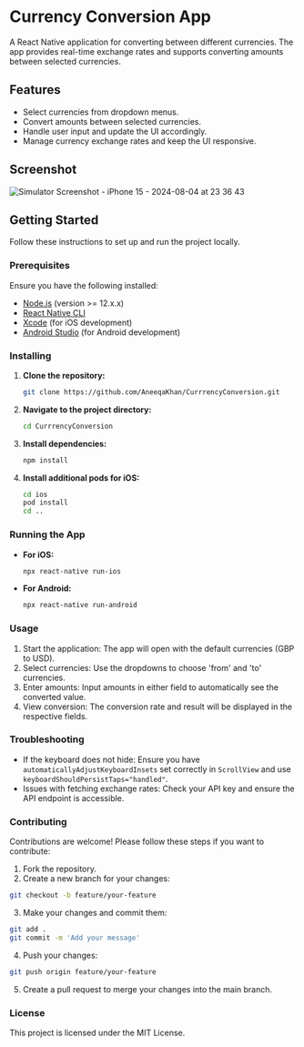 # Currency Conversion App

A React Native application for converting between different currencies. The app provides real-time exchange rates and supports converting amounts between selected currencies.

## Features

- Select currencies from dropdown menus.
- Convert amounts between selected currencies.
- Handle user input and update the UI accordingly.
- Manage currency exchange rates and keep the UI responsive.

## Screenshot
![Simulator Screenshot - iPhone 15 - 2024-08-04 at 23 36 43](https://github.com/user-attachments/assets/0b4d22ab-7368-4e8d-80d2-d9e9d512104b)

## Getting Started

Follow these instructions to set up and run the project locally.

### Prerequisites

Ensure you have the following installed:
- [Node.js](https://nodejs.org/) (version >= 12.x.x)
- [React Native CLI](https://reactnative.dev/docs/environment-setup)
- [Xcode](https://developer.apple.com/xcode/) (for iOS development)
- [Android Studio](https://developer.android.com/studio) (for Android development)

### Installing

1. **Clone the repository:**

   ```bash
   git clone https://github.com/AneeqaKhan/CurrrencyConversion.git
   ```

2. **Navigate to the project directory:**
   ```bash
   cd CurrrencyConversion
   ```

3. **Install dependencies:**
   ```bash
   npm install
   ```

4. **Install additional pods for iOS:**
   ```bash
   cd ios
   pod install
   cd ..
   ```

### Running the App

- **For iOS:**
   ```bash
   npx react-native run-ios
   ```

- **For Android:**
   ```bash
   npx react-native run-android
   ```

### Usage

1. Start the application: The app will open with the default currencies (GBP to USD).
2. Select currencies: Use the dropdowns to choose 'from' and 'to' currencies.
3. Enter amounts: Input amounts in either field to automatically see the converted value.
4. View conversion: The conversion rate and result will be displayed in the respective fields.

### Troubleshooting

- If the keyboard does not hide: Ensure you have `automaticallyAdjustKeyboardInsets` set correctly in `ScrollView` and use `keyboardShouldPersistTaps="handled"`.
- Issues with fetching exchange rates: Check your API key and ensure the API endpoint is accessible.

### Contributing

Contributions are welcome! Please follow these steps if you want to contribute:

1. Fork the repository.
2. Create a new branch for your changes:
```bash
git checkout -b feature/your-feature
```
3. Make your changes and commit them:
```bash
git add .
git commit -m 'Add your message'
```
4. Push your changes:
```bash
git push origin feature/your-feature
```
5. Create a pull request to merge your changes into the main branch.

### License
This project is licensed under the MIT License.

